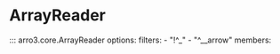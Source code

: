 # ArrayReader

::: arro3.core.ArrayReader
    options:
      filters:
        - "!^_"
        - "^__arrow"
      members:
